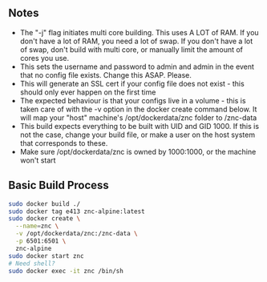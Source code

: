 ## Notes
  * The "-j" flag initiates multi core building. This uses A LOT of RAM. If you don't have a lot of RAM, you need a lot of swap. If you don't have a lot of swap, don't build with multi core, or manually limit the amount of cores you use.
  * This sets the username and password to admin and admin in the event that no config file exists. Change this ASAP. Please.
  * This will generate an SSL cert if your config file does not exist - this should only ever happen on the first time
  * The expected behaviour is that your configs live in a volume - this is taken care of with the -v option in the docker create command below. It will map your "host" machine's /opt/dockerdata/znc folder to /znc-data
  * This build expects everything to be built with UID and GID 1000. If this is not the case, change your build file, or make a user on the host system that corresponds to these.
  * Make sure /opt/dockerdata/znc is owned by 1000:1000, or the machine won't start

## Basic Build Process

```bash
sudo docker build ./
sudo docker tag e413 znc-alpine:latest
sudo docker create \
  --name=znc \
  -v /opt/dockerdata/znc:/znc-data \
  -p 6501:6501 \
  znc-alpine
sudo docker start znc
# Need shell?
sudo docker exec -it znc /bin/sh
```
